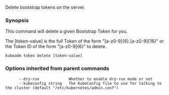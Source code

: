 
Delete bootstrap tokens on the server.

### Synopsis



This command will delete a given Bootstrap Token for you.

The [token-value] is the full Token of the form "[a-z0-9]{6}.[a-z0-9]{16}" or the
Token ID of the form "[a-z0-9]{6}" to delete.


```
kubeadm token delete [token-value]
```

### Options inherited from parent commands

```
      --dry-run             Whether to enable dry-run mode or not
      --kubeconfig string   The KubeConfig file to use for talking to the cluster (default "/etc/kubernetes/admin.conf")
```


